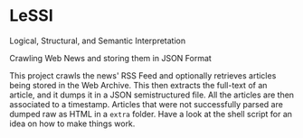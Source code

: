 # LeSSI

Logical, Structural, and Semantic Interpretation

Crawling Web News and storing them in JSON Format

This project crawls the news' RSS Feed and optionally retrieves articles being stored in the Web Archive. This then extracts the full-text of an article, and it dumps it in a JSON semistructured file. All the articles are then associated to a timestamp. Articles that were not successfully parsed are dumped raw as HTML in a ```extra``` folder. Have a look at the shell script for an idea on how to make things work.
